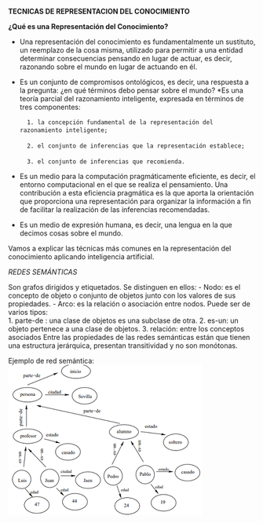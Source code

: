 **TECNICAS DE REPRESENTACION DEL CONOCIMIENTO**

**¿Qué es una Representación del Conocimiento?**

* Una representación del conocimiento es fundamentalmente un sustituto, un reemplazo de la cosa misma, utilizado para permitir a una entidad determinar consecuencias pensando en lugar de actuar, es decir, razonando sobre el mundo en lugar de actuando en él.
* Es un conjunto de compromisos ontológicos, es decir, una respuesta a la pregunta: ¿en qué términos debo pensar sobre el mundo?
*Es una teoría parcial del razonamiento inteligente, expresada en términos de tres componentes:

        1. la concepción fundamental de la representación del razonamiento inteligente;
        
        2. el conjunto de inferencias que la representación establece; 
        
        3. el conjunto de inferencias que recomienda.
* Es un medio para la computación pragmáticamente eficiente, es decir, el entorno computacional en el que se realiza el pensamiento. Una contribución a esta eficiencia pragmática es la que aporta la orientación que proporciona una representación para organizar la información a fin de facilitar la realización de las inferencias recomendadas.
* Es un medio de expresión humana, es decir, una lengua en la que decimos cosas sobre el mundo.

Vamos a explicar las técnicas más comunes en la representación del conocimiento aplicando inteligencia artificial.

*REDES SEMÁNTICAS*

Son grafos dirigidos y etiquetados. Se distinguen en ellos:
        - Nodo: es el concepto de objeto o conjunto de objetos junto con los valores de sus propiedades.
        - Arco: es la relación o asociación entre nodos. Puede ser de varios tipos:     
                1. parte-de : una clase de objetos es una subclase de otra.
                2. es-un: un objeto pertenece a una clase de objetos.
                3. relación: entre los conceptos asociados
Entre las propiedades de las redes semánticas están que tienen una estructura jerárquica, presentan transitividad y no son monótonas.

Ejemplo de red semántica:
![alt text](https://github.com/Pablo942/RC-2020-Pablo-Pizarro-Sanchez/blob/master/Captura1.PNG)
